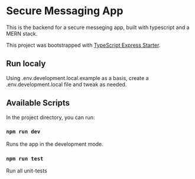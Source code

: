 # Secure Messaging App

This is the backend for a secure messeging app, built with typescript and a MERN stack.

This project was bootstrapped with [TypeScript Express Starter](https://github.com/ljlm0402/typescript-express-starter).

## Run localy

Using .env.development.local.example as a basis, create a .env.development.local file and tweak as needed.

## Available Scripts

In the project directory, you can run:

### `npm run dev`

Runs the app in the development mode.

### `npm run test`

Run all unit-tests
